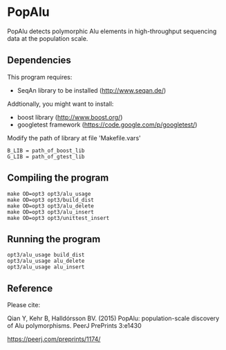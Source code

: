 PopAlu
======

PopAlu detects polymorphic Alu elements in high-throughput sequencing data at the population scale.

Dependencies
------------

This program requires:
* SeqAn library to be installed (http://www.seqan.de/)

Addtionally, you might want to install:
* boost library (http://www.boost.org/)
* googletest framework (https://code.google.com/p/googletest/) 

Modify the path of library at file 'Makefile.vars'

    B_LIB = path_of_boost_lib
    G_LIB = path_of_gtest_lib


Compiling the program
---------------------

    make OD=opt3 opt3/alu_usage
    make OD=opt3 opt3/build_dist
    make OD=opt3 opt3/alu_delete
    make OD=opt3 opt3/alu_insert
    make OD=opt3 opt3/unittest_insert

Running the program
-------------------

    opt3/alu_usage build_dist
    opt3/alu_usage alu_delete
    opt3/alu_usage alu_insert

Reference
---------

Please cite:

Qian Y, Kehr B, Halldórsson BV. (2015) PopAlu: population-scale discovery of Alu polymorphisms. PeerJ PrePrints 3:e1430

https://peerj.com/preprints/1174/

